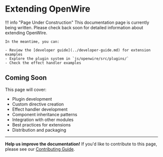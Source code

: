 # Extending OpenWire

!!! info "Page Under Construction"
    This documentation page is currently being written. Please check back soon for detailed information about extending OpenWire.

    In the meantime, you can:
    
    - Review the [developer guide](../developer-guide.md) for extension examples
    - Explore the plugin system in `js/openwire/src/plugins/`
    - Check the effect handler examples

## Coming Soon

This page will cover:

- Plugin development
- Custom directive creation
- Effect handler development
- Component inheritance patterns
- Integration with other modules
- Best practices for extensions
- Distribution and packaging

---

**Help us improve the documentation!** If you'd like to contribute to this page, please see our [Contributing Guide](../contributing.md).